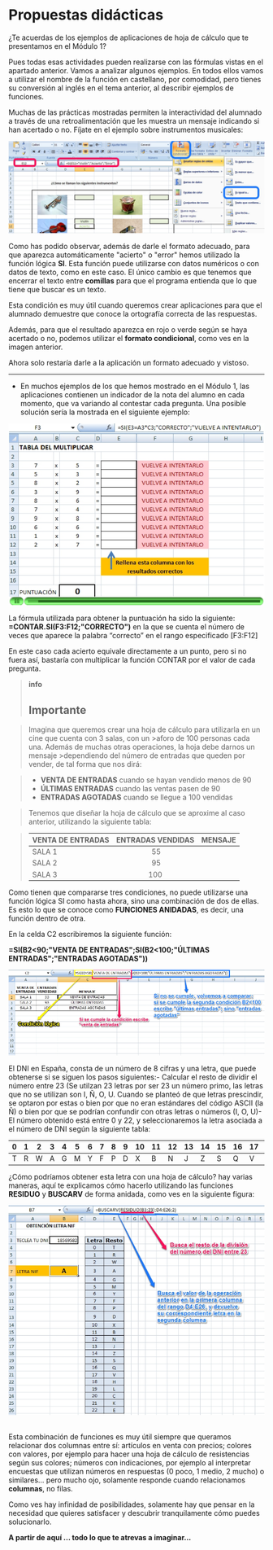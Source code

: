 
# Propuestas didácticas

¿Te acuerdas de los ejemplos de aplicaciones de hoja de cálculo que te presentamos en el Módulo 1?

Pues todas esas actividades pueden realizarse con las fórmulas vistas en el apartado anterior. Vamos a analizar algunos ejemplos. En todos ellos vamos a utilizar el nombre de la función en castellano, por comodidad, pero tienes su conversión al inglés en el tema anterior, al describir ejemplos de funciones.

Muchas de las prácticas mostradas permiten la interactividad del alumnado a través de una retroalimentación que les muestra un mensaje indicando si han acertado o no. Fíjate en el ejemplo sobre instrumentos musicales:

![Figura 2_10: Captura de pantalla propia Solución juego de los aciertos en el área de Música](img/Figura_2_12.jpg)

Como has podido observar, además de darle el formato adecuado, para que aparezca automáticamente "acierto" o "error" hemos utilizado la función lógica **SI**. Esta función puede utilizarse con datos numéricos o con datos de texto, como en este caso. El único cambio es que tenemos que encerrar el texto entre **comillas** para que el programa entienda que lo que tiene que buscar es un texto.

Esta condición es muy útil cuando queremos crear aplicaciones para que el alumnado demuestre que conoce la ortografía correcta de las respuestas.

Además, para que el resultado aparezca en rojo o verde según se haya acertado o no, podemos utilizar el **formato condicional**, como ves en la imagen anterior.

Ahora solo restaría darle a la aplicación un formato adecuado y vistoso.

___

- En muchos ejemplos de los que hemos mostrado en el Módulo 1, las aplicaciones contienen un indicador de la nota del alumno en cada momento, que va variando al contestar cada pregunta. Una posible solución sería la mostrada en el siguiente ejemplo:

![Utilización de la función CONTAR Autora: Carmen Tobeña](img/Audiovisual_2.jpg)

La fórmula utilizada para obtener la puntuación ha sido la siguiente: **=CONTAR.SI(F3:F12;"CORRECTO")** en la que se cuenta el número de veces que aparece la palabra “correcto” en el rango especificado [F3:F12]

En este caso cada acierto equivale directamente a un punto, pero si no fuera así, bastaría con multiplicar la función CONTAR por el valor de cada pregunta.

> **info**
>## Importante

>Imagina que queremos crear una hoja de cálculo para utilizarla en un cine que cuenta con 3 salas, con un >aforo de 100 personas cada una. Además de muchas otras operaciones, la hoja debe darnos un mensaje >dependiendo del número de entradas que queden por vender, de tal forma que nos dirá:

>- **VENTA DE ENTRADAS** cuando se hayan vendido menos de 90
>- **ÚLTIMAS ENTRADAS** cuando las ventas pasen de 90 
>- **ENTRADAS AGOTADAS** cuando se llegue a 100 vendidas

>Tenemos que diseñar la hoja de cálculo que se aproxime al caso anterior, utilizando la siguiente tabla:

>|**VENTA DE ENTRADAS**|**ENTRADAS VENDIDAS**|**MENSAJE**|
>|:---|:--:|:--:|
>|SALA 1| 55 ||
>|SALA 2| 95 ||
>|SALA 3| 100 ||

Como tienen que compararse tres condiciones, no puede utilizarse una función lógica SI como hasta ahora, sino una combinación de dos de ellas. Es esto lo que se conoce como **FUNCIONES ANIDADAS**, es decir, una función dentro de otra. 

En la celda C2 escribiremos la siguiente función:

**=SI(B2&lt;90;"VENTA DE ENTRADAS";SI(B2&lt;100;"ÚLTIMAS ENTRADAS";"ENTRADAS AGOTADAS"))**

![Figura 2_11: Captura de pantalla propia Funciones anidadas](img/Figura_2_13.jpg)

El DNI en España, consta de un número de 8 cifras y una letra, que puede obtenerse si se siguen los pasos siguientes:- Calcular el resto de dividir el número entre 23 (Se utilzan 23 letras por ser 23 un número primo, las letras que no se utilizan son I, Ñ, O, U. Cuando se planteó de que letras prescindir, se optaron por estas o bien por que no eran estándares del código ASCII (la Ñ) o bien por que se podrían confundir con otras letras o números (I, O, U)- El número obtenido está entre 0 y 22, y seleccionaremos la letra asociada a el número de DNI según la siguiente tabla:

|0|1|2|3|4|5|6|7|8|9|10|11|12|13|14|15|16|17|18|19|20|21|22|
|--- |--- |--- |--- |--- |--- |--- |--- |--- |--- |--- |--- |--- |--- |--- |--- |--- |--- |--- |--- |--- |--- |--- |
|T|R|W|A|G|M|Y|F|P|D|X|B|N|J|Z|S|Q|V|H|L|C|K|E|

¿Cómo podríamos obtener esta letra con una hoja de cálculo? hay varias maneras, aquí te explicamos cómo hacerlo utilizando las funciones **RESIDUO** y **BUSCARV** de forma anidada, como ves en la siguiente figura:

![Figura 2_12: Captura de pantalla propia - Ejercicio resuelto sobre cálculo de letra DNI](img/Figura_2_14.jpg) 

Esta combinación de funciones es muy útil siempre que queramos relacionar dos columnas entre sí: artículos en venta con precios; colores con valores, por ejemplo para hacer una hoja de cálculo de resistencias según sus colores; números con indicaciones, por ejemplo al interpretar encuestas que utilizan números en respuestas (0 poco, 1 medio, 2 mucho) o similares... pero mucho ojo, solamente responde cuando relacionamos **columnas**, no filas.

Como ves hay infinidad de posibilidades, solamente hay que pensar en la necesidad que quieres satisfacer y descubrir tranquilamente cómo puedes solucionarlo.

**A partir de aquí ... todo lo que te atrevas a imaginar...**

